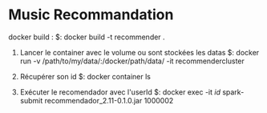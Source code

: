 # Music Recommandation

docker build : 
	$: docker build -t recommender .
1. Lancer le container avec le volume ou sont stockées les datas
	$: docker run -v /path/to/my/data/:/docker/path/data/ -it recommendercluster

2. Récupérer son id
	$: docker container ls

3. Exécuter le recomendador avec l'userId
	$: docker exec -it _id_ spark-submit recommendador_2.11-0.1.0.jar 1000002

